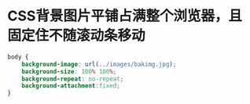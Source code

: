 # CSS背景图片平铺占满整个浏览器，且固定住不随滚动条移动

```css
body {
    background-image: url(../images/bakimg.jpg); 
    background-size: 100% 100%;
    background-repeat: no-repeat;
    background-attachment:fixed;
}
```

